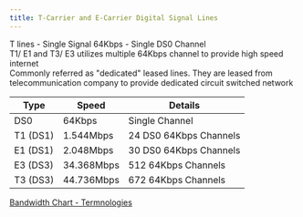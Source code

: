 ```yaml
---
title: T-Carrier and E-Carrier Digital Signal Lines
---
```


T lines - Single Signal 64Kbps - Single DS0 Channel  
T1/ E1 and T3/ E3 utilizes multiple 64Kbps channel to provide high speed internet  
Commonly referred as "dedicated" leased lines. They are leased from telecommunication company to provide dedicated circuit switched network

| Type     | Speed      | Details                |
| -------- | ---------- | ---------------------- |
| DS0      | 64Kbps     | Single Channel         |
| T1 (DS1) | 1.544Mbps  | 24 DS0 64Kbps Channels |
| E1 (DS1) | 2.048Mbps  | 30 DS0 64Kbps Channels |
| E3 (DS3) | 34.368Mbps | 512 64Kbps Channels    |
| T3 (DS3) | 44.736Mbps | 672 64Kbps Channels    |

[Bandwidth Chart - Termnologies](https://sites.google.com/site/termnologies/bandwidth-chart)
